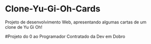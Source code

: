 # Clone-Yu-Gi-Oh-Cards

Projeto de desenvolvimento Web, apresentando algumas cartas de um clone de Yu Gi Oh!

#Projeto do 0 ao Programador Contratado da Dev em Dobro
